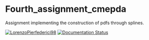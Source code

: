# Fourth_assignment_cmepda

Assignment implementing the construction of pdfs through splines.

[![LorenzoPierfederici98](https://circleci.com/gh/LorenzoPierfederici98/fourth_assignment_cmepda.svg?style=shield)](https://app.circleci.com/pipelines/circleci/NecVN3tdgU5QAbJo8qcc3N/VdoMovbqvcUkDqmQP8jXyq) [![Documentation Status](https://readthedocs.org/projects/fourth-assignment-cmepda/badge/?version=latest)](https://fourth-assignment-cmepda.readthedocs.io/en/latest/?badge=latest)
